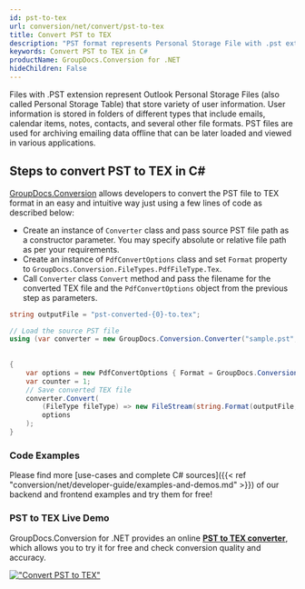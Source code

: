 ```yaml
---
id: pst-to-tex
url: conversion/net/convert/pst-to-tex
title: Convert PST to TEX
description: "PST format represents Personal Storage File with .pst extension. Learn how to convert PST to TEX file programmatically in C# language using GroupDocs.Conversion for .NET library."
keywords: Convert PST to TEX in C#
productName: GroupDocs.Conversion for .NET
hideChildren: False
---
```


Files with .PST extension represent Outlook Personal Storage Files (also called Personal Storage Table) that store variety of user information. User information is stored in folders of different types that include emails, calendar items, notes, contacts, and several other file formats. PST files are used for archiving emailing data offline that can be later loaded and viewed in various applications.

## Steps to convert PST to TEX in C#

[GroupDocs.Conversion](https://products.groupdocs.com/conversion/net) allows developers to convert the PST file to TEX format in an easy and intuitive way just using a few lines of code as described below:

* Create an instance of `Converter` class and pass source PST file path as a constructor parameter. You may specify absolute or relative file path as per your requirements. 
* Create an instance of `PdfConvertOptions` class and set `Format` property to `GroupDocs.Conversion.FileTypes.PdfFileType.Tex`.
* Call `Converter` class `Convert` method and pass the filename for the converted TEX file and the `PdfConvertOptions` object from the previous step as parameters.

```csharp
string outputFile = "pst-converted-{0}-to.tex";

// Load the source PST file
using (var converter = new GroupDocs.Conversion.Converter("sample.pst", fileType => fileType == PersonalStorageFileType.Pst
                                                                                                    ? new PersonalStorageLoadOptions()
                                                                                                    : null))
{
    var options = new PdfConvertOptions { Format = GroupDocs.Conversion.FileTypes.PdfFileType.Tex };
	var counter = 1;
    // Save converted TEX file
    converter.Convert(
		(FileType fileType) => new FileStream(string.Format(outputFile, counter++), FileMode.Create),
        options
    );            
}
```

### Code Examples

Please find more [use-cases and complete C# sources]({{< ref "conversion/net/developer-guide/examples-and-demos.md" >}}) of our backend and frontend examples and try them for free!

### PST to TEX Live Demo

GroupDocs.Conversion for .NET provides an online [**PST to TEX converter**](https://products.groupdocs.app/conversion/pst-to-tex), which allows you to try it for free and check conversion quality and accuracy.

[!["Convert PST to TEX"](conversion/net/images/convert-to-tex/convert-pst-to-tex.png)](https://products.groupdocs.app/conversion/pst-to-tex)